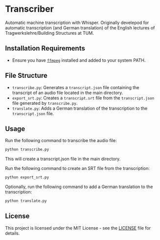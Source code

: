 # Transcriber

Automatic machine transcription with Whisper. Originally develepod for automatic transcription (and German translation) of the English lectures of Tragwerkslehre/Building Structures at TUM.

## Installation Requirements

- Ensure you have [`ffmpeg`](https://www.ffmpeg.org/download.html) installed and added to your system PATH.

## File Structure

- `transcribe.py`: Generates a `transcript.json` file containing the transcript of an audio file located in the main directory.
- `export_srt.py`: Creates a `transcript.srt` file from the `transcript.json` file generated by `transcribe.py`.
- `translate.py`: Adds a German translation of the transcription to the `transcript.json` file.

## Usage

Run the following command to transcribe the audio file:

```bash
python transcribe.py
```

This will create a transcript.json file in the main directory.

Run the following command to create an SRT file from the transcription:

```bash
python export_srt.py
```

Optionally, run the following command to add a German translation to the transcription:
```bash
python translate.py
```

## License

This project is licensed under the MIT License - see the [LICENSE](LICENSE) file for details.
